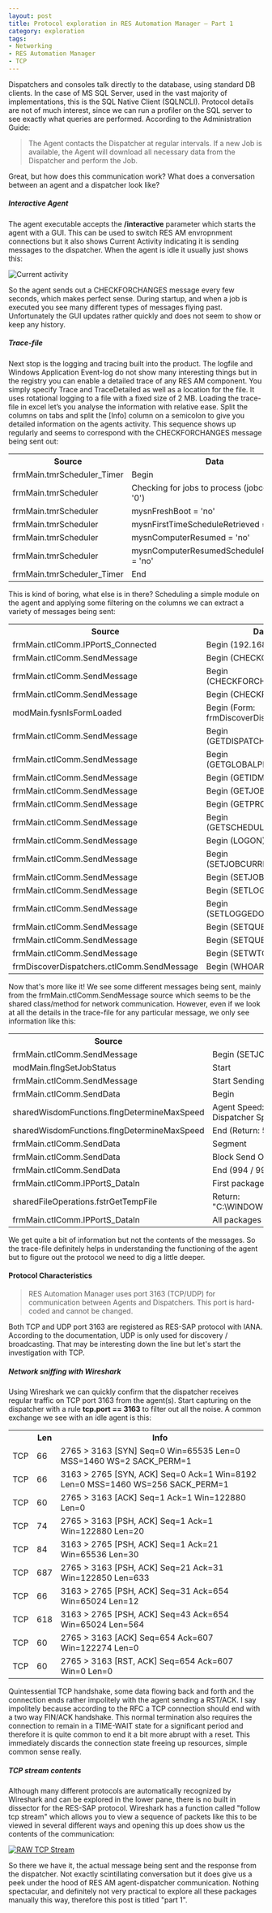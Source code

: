 ```yaml
---
layout: post
title: Protocol exploration in RES Automation Manager – Part 1
category: exploration
tags:
- Networking
- RES Automation Manager
- TCP
---
```

Dispatchers and consoles talk directly to the database, using standard DB clients. In the case of MS SQL Server, used in the vast majority of implementations, this is the SQL Native Client (SQLNCLI). Protocol details are not of much interest, since we can run a profiler on the SQL server to see exactly what queries are performed.
According to the Administration Guide:

>The Agent contacts the Dispatcher at regular intervals. If a new Job is available, the Agent will download all necessary data from the Dispatcher and perform the Job.

Great, but how does this communication work? What does a conversation between an agent and a dispatcher look like?

<!-- more -->

##### Interactive Agent
The agent executable accepts the **/interactive** parameter which starts the agent with a GUI. This can be used to switch RES AM envropnment connections but it also shows Current Activity indicating it is sending messages to the dispatcher. When the agent is idle it usually just shows this:

![Current activity]({{site.url}}/images/current_activity.png)

So the agent sends out a CHECKFORCHANGES message every few seconds, which makes perfect sense. During startup, and when a job is executed you see many different types of messages flying past. Unfortunately the GUI updates rather quickly and does not seem to show or keep any history.

##### Trace-file
Next stop is the logging and tracing built into the product. The logfile and Windows Application Event-log do not show many interesting things but in the registry you can enable a detailed trace of any RES AM component. You simply specify Trace and TraceDetailed as well as a location for the file. It uses rotational logging to a file with a fixed size of 2 MB. Loading the trace-file in excel let’s you analyse the information with relative ease. Split the columns on tabs and split the [Info] column on a semicolon to give you detailed information on the agents activity. This sequence shows up regularly and seems to correspond with the CHECKFORCHANGES message being sent out:

<table>
  <tr>
    <th>Source</th>
    <th>Data</th>
  </tr>
  <tr>
    <td>frmMain.tmrScheduler_Timer</td>
    <td>Begin</td>
  </tr>
  <tr>
    <td>frmMain.tmrScheduler</td>
    <td>Checking for jobs to process (jobcount = '0')</td>
  </tr>
  <tr>
    <td>frmMain.tmrScheduler</td>
    <td>mysnFreshBoot = 'no'</td>
  </tr>
  <tr>
    <td>frmMain.tmrScheduler</td>
    <td>mysnFirstTimeScheduleRetrieved = 'no'</td>
  </tr>
  <tr>
    <td>frmMain.tmrScheduler</td>
    <td>mysnComputerResumed = 'no'</td>
  </tr>
  <tr>
    <td>frmMain.tmrScheduler</td>
    <td>mysnComputerResumedScheduleRetrieved = 'no'</td>
  </tr>
  <tr>
    <td>frmMain.tmrScheduler_Timer</td>
    <td>End</td>
  </tr>
</table>

This is kind of boring, what else is in there? Scheduling a simple module on the agent and applying some filtering on the columns we can extract a variety of messages being sent:

<table>
  <tr>
    <th>Source</th>
    <th>Data</th>
  </tr>
  <tr>
    <td>frmMain.ctlComm.IPPortS_Connected</td>
    <td>Begin (192.168.2.110)</td>
  </tr>
  <tr>
    <td>frmMain.ctlComm.SendMessage</td>
    <td>Begin (CHECKCSN)</td>
  </tr>
  <tr>
    <td>frmMain.ctlComm.SendMessage</td>
    <td>Begin (CHECKFORCHANGES)</td>
  </tr>
  <tr>
    <td>frmMain.ctlComm.SendMessage</td>
    <td>Begin (CHECKFORUPDATES)</td>
  </tr>
  <tr>
    <td>modMain.fysnIsFormLoaded</td>
    <td>Begin (Form: frmDiscoverDispatchers)</td>
  </tr>
  <tr>
    <td>frmMain.ctlComm.SendMessage</td>
    <td>Begin (GETDISPATCHERLIST)</td>
  </tr>
  <tr>
    <td>frmMain.ctlComm.SendMessage</td>
    <td>Begin (GETGLOBALPROPERTIES)</td>
  </tr>
  <tr>
    <td>frmMain.ctlComm.SendMessage</td>
    <td>Begin (GETIDMETHOD)</td>
  </tr>
  <tr>
    <td>frmMain.ctlComm.SendMessage</td>
    <td>Begin (GETJOBDETAILS)</td>
  </tr>
  <tr>
    <td>frmMain.ctlComm.SendMessage</td>
    <td>Begin (GETPROPERTIES)</td>
  </tr>
  <tr>
    <td>frmMain.ctlComm.SendMessage</td>
    <td>Begin (GETSCHEDULEOVERVIEW)</td>
  </tr>
  <tr>
    <td>frmMain.ctlComm.SendMessage</td>
    <td>Begin (LOGON)</td>
  </tr>
  <tr>
    <td>frmMain.ctlComm.SendMessage</td>
    <td>Begin (SETJOBCURRENTACTIVITY)</td>
  </tr>
  <tr>
    <td>frmMain.ctlComm.SendMessage</td>
    <td>Begin (SETJOBSTATUS)</td>
  </tr>
  <tr>
    <td>frmMain.ctlComm.SendMessage</td>
    <td>Begin (SETLOG)</td>
  </tr>
  <tr>
    <td>frmMain.ctlComm.SendMessage</td>
    <td>Begin (SETLOGGEDONUSER)</td>
  </tr>
  <tr>
    <td>frmMain.ctlComm.SendMessage</td>
    <td>Begin (SETQUERYIMAGE)</td>
  </tr>
  <tr>
    <td>frmMain.ctlComm.SendMessage</td>
    <td>Begin (SETQUERYRESULTS)</td>
  </tr>
  <tr>
    <td>frmMain.ctlComm.SendMessage</td>
    <td>Begin (SETWTCOFFSET)</td>
  </tr>
  <tr>
    <td>frmDiscoverDispatchers.ctlComm.SendMessage</td>
    <td>Begin (WHOAREYOU1)</td>
  </tr>
</table>

Now that's more like it! We see some different messages being sent, mainly from the frmMain.ctlComm.SendMessage source which seems to be the shared class/method for network communication. However, even if we look at all the details in the trace-file for any particular message, we only see information like this:

<table>
  <tr>
    <th>Source</th>
    <th>Data</th>
  </tr>
  <tr>
    <td>frmMain.ctlComm.SendMessage</td>
    <td>Begin (SETJOBSTATUS)</td>
  </tr>
  <tr>
    <td>modMain.flngSetJobStatus</td>
    <td>Start</td>
  </tr>
  <tr>
    <td>frmMain.ctlComm.SendMessage</td>
    <td>Start Sending Message</td>
  </tr>
  <tr>
    <td>frmMain.ctlComm.SendData</td>
    <td>Begin</td>
  </tr>
  <tr>
    <td>sharedWisdomFunctions.flngDetermineMaxSpeed</td>
    <td>Agent Speed: 524288 vs Dispatcher Speed: 524288</td>
  </tr>
  <tr>
    <td>sharedWisdomFunctions.flngDetermineMaxSpeed</td>
    <td>End (Return: 524288)</td>
  </tr>
  <tr>
    <td>frmMain.ctlComm.SendData</td>
    <td>Segment</td>
  </tr>
  <tr>
    <td>frmMain.ctlComm.SendData</td>
    <td>Block Send OK (994 Bytes send)</td>
  </tr>
  <tr>
    <td>frmMain.ctlComm.SendData</td>
    <td>End (994 / 994)</td>
  </tr>
  <tr>
    <td>frmMain.ctlComm.IPPortS_DataIn</td>
    <td>First package</td>
  </tr>
  <tr>
    <td>sharedFileOperations.fstrGetTempFile</td>
    <td>Return: "C:\WINDOWS\TEMP\wis7E8.tmp"</td>
  </tr>
  <tr>
    <td>frmMain.ctlComm.IPPortS_DataIn</td>
    <td>All packages received (4 bytes)</td>
  </tr>
</table>

We get quite a bit of information but not the contents of the messages. So the trace-file definitely helps in understanding the functioning of the agent but to figure out the protocol we need to dig a little deeper.

#### Protocol Characteristics
>RES Automation Manager uses port 3163 (TCP/UDP) for communication between Agents and Dispatchers. This port is hard-coded and cannot be changed.

Both TCP and UDP port 3163 are registered as RES-SAP protocol with IANA. According to the documentation, UDP is only used for discovery / broadcasting. That may be interesting down the line but let's start the investigation with TCP.

##### Network sniffing with Wireshark
Using Wireshark we can quickly confirm that the dispatcher receives regular traffic on TCP port 3163 from the agent(s). Start capturing on the dispatcher with a rule <strong>tcp.port == 3163</strong> to filter out all the noise. A common exchange we see with an idle agent is this:

<table>
  <tr>
    <th>&nbsp;</th>
    <th>Len</th>
    <th>Info</th>
  </tr>
  <tr>
    <td>TCP</td>
    <td>66</td>
    <td>2765 > 3163 [SYN] Seq=0 Win=65535 Len=0 MSS=1460 WS=2 SACK_PERM=1</td>
  </tr>
  <tr>
    <td>TCP</td>
    <td>66</td>
    <td>3163 > 2765 [SYN, ACK] Seq=0 Ack=1 Win=8192 Len=0 MSS=1460 WS=256 SACK_PERM=1</td>
  </tr>
  <tr>
    <td>TCP</td>
    <td>60</td>
    <td>2765 > 3163 [ACK] Seq=1 Ack=1 Win=122880 Len=0</td>
  </tr>
  <tr>
    <td>TCP</td>
    <td>74</td>
    <td>2765 > 3163 [PSH, ACK] Seq=1 Ack=1 Win=122880 Len=20</td>
  </tr>
  <tr>
    <td>TCP</td>
    <td>84</td>
    <td>3163 > 2765 [PSH, ACK] Seq=1 Ack=21 Win=65536 Len=30</td>
  </tr>
  <tr>
    <td>TCP</td>
    <td>687</td>
    <td>2765 > 3163 [PSH, ACK] Seq=21 Ack=31 Win=122850 Len=633</td>
  </tr>
  <tr>
    <td>TCP</td>
    <td>66</td>
    <td>3163 > 2765 [PSH, ACK] Seq=31 Ack=654 Win=65024 Len=12</td>
  </tr>
  <tr>
    <td>TCP</td>
    <td>618</td>
    <td>3163 > 2765 [PSH, ACK] Seq=43 Ack=654 Win=65024 Len=564</td>
  </tr>
  <tr>
    <td>TCP</td>
    <td>60</td>
    <td>2765 > 3163 [ACK] Seq=654 Ack=607 Win=122274 Len=0</td>
  </tr>
  <tr>
    <td>TCP</td>
    <td>60</td>
    <td>2765 > 3163 [RST, ACK] Seq=654 Ack=607 Win=0 Len=0</td>
  </tr>
</table>

Quintessential TCP handshake, some data flowing back and forth and the connection ends rather impolitely with the agent sending a RST/ACK. I say impolitely because according to the RFC a TCP connection should end with a two way FIN/ACK handshake. This normal termination also requires the connection to remain in a TIME-WAIT state for a significant period and therefore it is quite common to end it a bit more abrupt with a reset. This immediately discards the connection state freeing up resources, simple common sense really.

##### TCP stream contents
Although many different protocols are automatically recognized by Wireshark and can be explored in the lower pane, there is no built in dissector for the RES-SAP protocol.
Wireshark has a function called "follow tcp stream" which allows you to view a sequence of packets like this to be viewed in several different ways and opening this up does show us the contents of the communication:

[![RAW TCP Stream]({{site.url}}/images/tcp_stream_raw.png)]({{site.url}}/images/tcp_stream_raw.png)

So there we have it, the actual message being sent and the response from the dispatcher. Not exactly scintillating conversation but it does give us a peek under the hood of RES AM agent-dispatcher communication. Nothing spectacular, and definitely not very practical to explore all these packages manually this way, therefore this post is titled "part 1".